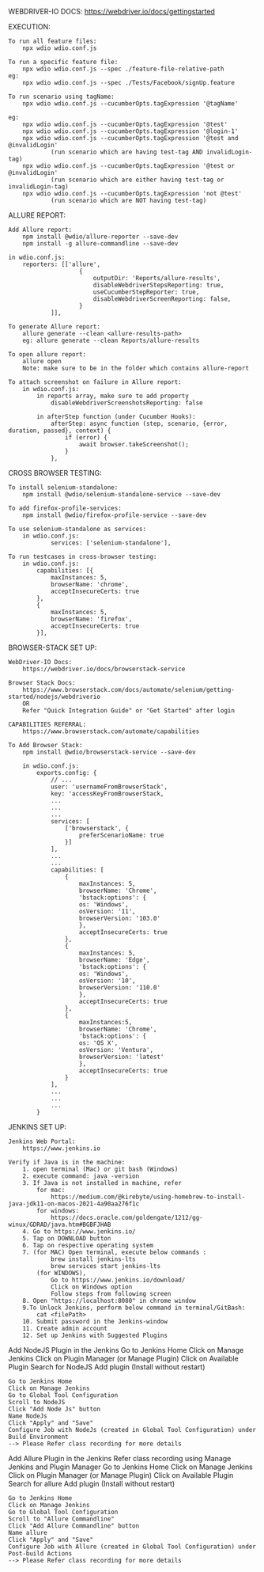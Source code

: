WEBDRIVER-IO DOCS:
    https://webdriver.io/docs/gettingstarted


EXECUTION:

    To run all feature files:
        npx wdio wdio.conf.js
    
    To run a specific feature file:
        npx wdio wdio.conf.js --spec ./feature-file-relative-path
    eg:
        npx wdio wdio.conf.js --spec ./Tests/Facebook/signUp.feature

    To run scenario using tagName:
        npx wdio wdio.conf.js --cucumberOpts.tagExpression '@tagName'

    eg:
        npx wdio wdio.conf.js --cucumberOpts.tagExpression '@test'
        npx wdio wdio.conf.js --cucumberOpts.tagExpression '@login-1'
        npx wdio wdio.conf.js --cucumberOpts.tagExpression '@test and @invalidLogin'
                (run scenario which are having test-tag AND invalidLogin-tag)
        npx wdio wdio.conf.js --cucumberOpts.tagExpression '@test or @invalidLogin'
                (run scenario which are either having test-tag or invalidLogin-tag)
        npx wdio wdio.conf.js --cucumberOpts.tagExpression 'not @test'
                (run scenario which are NOT having test-tag)

ALLURE REPORT:

    Add Allure report:
        npm install @wdio/allure-reporter --save-dev
        npm install -g allure-commandline --save-dev

    in wdio.conf.js:
        reporters: [['allure',
                        {
                            outputDir: 'Reports/allure-results',
                            disableWebdriverStepsReporting: true,
                            useCucumberStepReporter: true,
                            disableWebdriverScreenReporting: false,
                        }
                ]],

    To generate Allure report:
        allure generate --clean <allure-results-path>
        eg: allure generate --clean Reports/allure-results
    
    To open allure report:
        allure open
        Note: make sure to be in the folder which contains allure-report
    
    To attach screenshot on failure in Allure report:
        in wdio.conf.js:
            in reports array, make sure to add property
                disableWebdriverScreenshotsReporting: false
            
            in afterStep function (under Cucumber Hooks):
                afterStep: async function (step, scenario, {error, duration, passed}, context) {
                    if (error) {
                        await browser.takeScreenshot();
                    }
                },

CROSS BROWSER TESTING:

    To install selenium-standalone:
        npm install @wdio/selenium-standalone-service --save-dev

    To add firefox-profile-services:
        npm install @wdio/firefox-profile-service --save-dev

    To use selenium-standalone as services:
        in wdio.conf.js:
                services: ['selenium-standalone'],

    To run testcases in cross-browser testing:
        in wdio.conf.js:
            capabilities: [{
                maxInstances: 5,
                browserName: 'chrome',
                acceptInsecureCerts: true
            },
            {
                maxInstances: 5,
                browserName: 'firefox',
                acceptInsecureCerts: true
            }],


BROWSER-STACK SET UP:

    WebDriver-IO Docs:
        https://webdriver.io/docs/browserstack-service

    Browser Stack Docs:
        https://www.browserstack.com/docs/automate/selenium/getting-started/nodejs/webdriverio
        OR
        Refer "Quick Integration Guide" or "Get Started" after login
    
    CAPABILITIES REFERRAL:
        https://www.browserstack.com/automate/capabilities

    To Add Browser Stack:
        npm install @wdio/browserstack-service --save-dev
    
        in wdio.conf.js:
            exports.config: {
                // ...
                user: 'usernameFromBrowserStack',
                key: 'accessKeyFromBrowserStack,
                ...
                ...
                ...
                services: [
                    ['browserstack', {
                        preferScenarioName: true
                    }]
                ],
                ...
                ...
                capabilities: [
                    {
                        maxInstances: 5,
                        browserName: 'Chrome',
                        'bstack:options': {
                        os: 'Windows',
                        osVersion: '11',
                        browserVersion: '103.0'
                        },
                        acceptInsecureCerts: true
                    },
                    {
                        maxInstances: 5,
                        browserName: 'Edge',
                        'bstack:options': {
                        os: 'Windows',
                        osVersion: '10',
                        browserVersion: '110.0'
                        },
                        acceptInsecureCerts: true
                    },
                    {
                        maxInstances:5,
                        browserName: 'Chrome',
                        'bstack:options': {
                        os: 'OS X',
                        osVersion: 'Ventura',
                        browserVersion: 'latest'
                        },
                        acceptInsecureCerts: true
                    }
                ],
                ...
                ...
                ...
            }



JENKINS SET UP:

    Jenkins Web Portal:
        https://www.jenkins.io

    Verify if Java is in the machine:
        1. open terminal (Mac) or git bash (Windows)
        2. execute command: java -version
        3. If Java is not installed in machine, refer 
            for mac:
                https://medium.com/@kirebyte/using-homebrew-to-install-java-jdk11-on-macos-2021-4a90aa276f1c
            for windows:
                https://docs.oracle.com/goldengate/1212/gg-winux/GDRAD/java.htm#BGBFJHAB
        4. Go to https://www.jenkins.io/
        5. Tap on DOWNLOAD button
        6. Tap on respective operating system
        7. (for MAC) Open terminal, execute below commands :
                brew install jenkins-lts
                brew services start jenkins-lts
            (for WINDOWS), 
                Go to https://www.jenkins.io/download/
                Click on Windows option
                Follow steps from following screen
        8. Open "https://localhost:8080" in chrome window
        9.To Unlock Jenkins, perform below command in terminal/GitBash:
            cat <filePath>
        10. Submit password in the Jenkins-window
        11. Create admin account
        12. Set up Jenkins with Suggested Plugins

Add NodeJS Plugin in the Jenkins
    Go to Jenkins Home
    Click on Manage Jenkins
    Click on Plugin Manager (or Manage Plugin)
    Click on Available Plugin
    Search for NodeJS
    Add plugin (Install without restart)

    Go to Jenkins Home
    Click on Manage Jenkins
    Go to Global Tool Configuration
    Scroll to NodeJS
    Click "Add Node Js" button
    Name NodeJs
    Click "Apply" and "Save"
    Configure Job with NodeJs (created in Global Tool Configuration) under Build Environment
    --> Please Refer class recording for more details

Add Allure Plugin in the Jenkins
    Refer class recording using Manage Jenkins and Plugin Manager
    Go to Jenkins Home
    Click on Manage Jenkins
    Click on Plugin Manager (or Manage Plugin)
    Click on Available Plugin
    Search for allure
    Add plugin (Install without restart)

    Go to Jenkins Home
    Click on Manage Jenkins
    Go to Global Tool Configuration
    Scroll to "Allure Commandline"
    Click "Add Allure Commandline" button
    Name allure
    Click "Apply" and "Save"
    Configure Job with Allure (created in Global Tool Configuration) under Post-build Actions
    --> Please Refer class recording for more details

        